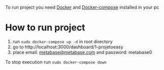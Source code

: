 To run project you need [Docker](https://docs.docker.com/engine/install/) and [Docker-compose](https://docs.docker.com/compose/install/) installed in your pc

# How to run project

1. run `sudo docker-compose up -d` in root directory
2. go to http://localhost:3000/dashboard/1-projetoeasy
3. place email: metabase@metabase.com and password: metabase0

To stop execution run `sudo docker-compose down`
